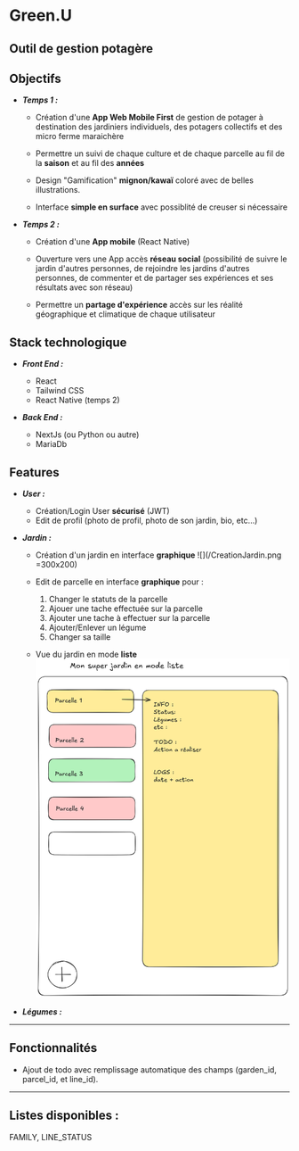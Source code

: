 # Green.U

## Outil de gestion potagère

## Objectifs
    
  - ***Temps 1 :***

    - Création d'une **App Web Mobile First** de gestion de potager à destination des jardiniers individuels, des potagers collectifs et des micro ferme maraichère

    - Permettre un suivi de chaque culture et de chaque parcelle au fil de la **saison** et au fil des **années**
            
    - Design "Gamification" **mignon/kawaï** coloré avec de belles illustrations.

    - Interface **simple en surface** avec possiblité de creuser si nécessaire

  - ***Temps 2 :***

    - Création d'une **App mobile** (React Native)

    - Ouverture vers une App accès **réseau social** (possibilité de suivre le jardin d'autres personnes, de rejoindre les jardins d'autres personnes, de commenter et de partager ses expériences et ses résultats avec son réseau)

    - Permettre un **partage d'expérience** accès sur les réalité géographique et climatique de chaque utilisateur

## Stack technologique

  - ***Front End :***

    - React
    - Tailwind CSS 
    - React Native (temps 2)

  - ***Back End :***

    - NextJs (ou Python ou autre)
    - MariaDb

## Features 

  - ***User :***

    - Création/Login User **sécurisé** (JWT)
    - Edit de profil (photo de profil, photo de son jardin, bio, etc...)
    
   - ***Jardin :***

      - Création d'un jardin en interface **graphique**
      ![](/CreationJardin.png =300x200)
      - Edit de parcelle en interface **graphique** pour :
            
        1. Changer le statuts de la parcelle
        2. Ajouer une tache effectuée sur la parcelle
        3. Ajouter une tache à effectuer sur la parcelle
        4. Ajouter/Enlever un légume
        5. Changer sa taille
      - Vue du jardin en mode **liste**
        ![](/JardinListe.png)
        
  - ***Légumes :***



-------------------
Fonctionnalités
---------------
- Ajout de todo avec remplissage automatique des champs (garden_id, parcel_id, et line_id).

-----------------------------------------------------
Listes disponibles :
------------------
FAMILY, LINE_STATUS



        
